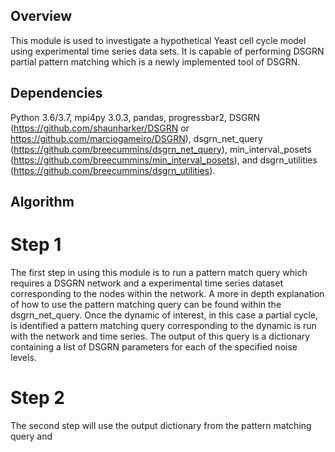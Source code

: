 ## Overview

This module is used to investigate a hypothetical Yeast cell cycle model using experimental time series data sets. It is capable of performing DSGRN partial pattern matching which is a newly implemented tool of DSGRN. 

## Dependencies
Python 3.6/3.7, mpi4py 3.0.3, pandas, progressbar2, DSGRN (https://github.com/shaunharker/DSGRN or https://github.com/marciogameiro/DSGRN), dsgrn_net_query (https://github.com/breecummins/dsgrn_net_query), min_interval_posets (https://github.com/breecummins/min_interval_posets), and dsgrn_utilities (https://github.com/breecummins/dsgrn_utilities).

## Algorithm 
# Step 1
The first step in using this module is to run a pattern match query which requires a DSGRN network and a experimental time series dataset corresponding to the nodes within the network. A more in depth explanation of how to use the pattern matching query can be found within the dsgrn_net_query. Once the dynamic of interest, in this case a partial cycle, is identified a pattern matching query corresponding to the dynamic is run with the network and time series. The output of this query is a dictionary containing a list of DSGRN parameters for each of the specified noise levels.

# Step 2
The second step will use the output dictionary from the pattern matching query and 
